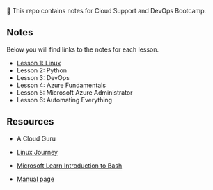 
:blue_book: This repo contains notes for Cloud Support and DevOps Bootcamp. 

## Notes
Below you will find links to the notes for each lesson.

* [Lesson 1: Linux](1_Linux.md)
* Lesson 2: Python
* Lesson 3: DevOps
* Lesson 4: Azure Fundamentals
* Lesson 5: Microsoft Azure Administrator
* Lesson 6: Automating Everything

## Resources
- A Cloud Guru

- [Linux Journey](https://linuxjourney.com/)

- [Microsoft Learn Introduction to Bash](https://docs.microsoft.com/en-us/learn/modules/bash-introduction/)

- [Manual page](https://man7.org/index.html)
